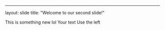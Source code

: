 ---
layout: slide
title: "Welcome to our second slide!"

This is something new lol
Your text
Use the left 
